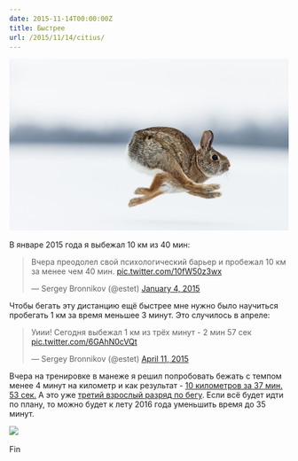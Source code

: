 ```yaml
---
date: 2015-11-14T00:00:00Z
title: Быстрее
url: /2015/11/14/citius/
---
```


<!-- хрен знает как сделать подпись к картинке, поэтому
ссылка на оригинальную картинку здесь -
http://animals.nationalgeographic.com/animals/mammals/cottontail-rabbit/ -->
<img src="/images/rabbit.jpg">

В январе 2015 года я выбежал 10 км из 40 мин:

<blockquote class="twitter-tweet" lang="en"><p lang="ru" dir="ltr">Вчера преодолел свой психологический барьер и пробежал 10 км за менее чем 40 мин. <a href="http://t.co/10fW50z3wx">pic.twitter.com/10fW50z3wx</a></p>&mdash; Sergey Bronnikov (@estet) <a href="https://twitter.com/estet/status/551704769430323200">January 4, 2015</a></blockquote>
<script async src="//platform.twitter.com/widgets.js" charset="utf-8"></script>

Чтобы бегать эту дистанцию ещё быстрее мне нужно было научиться пробегать 1 км
за время меньшее 3 минут. Это случилось в апреле:

<blockquote class="twitter-tweet" lang="en"><p lang="ru" dir="ltr">Уиии! Сегодня выбежал 1 км из трёх минут - 2 мин 57 сек <a href="http://t.co/6GAhN0cVQt">pic.twitter.com/6GAhN0cVQt</a></p>&mdash; Sergey Bronnikov (@estet) <a href="https://twitter.com/estet/status/586905757213425664">April 11, 2015</a></blockquote>
<script async src="//platform.twitter.com/widgets.js" charset="utf-8"></script>

Вчера на тренировке в манеже я решил попробовать бежать с темпом менее 4 минут
на километр и как результат - [10 километров за 37 мин. 53 сек.](https://connect.garmin.com/modern/activity/955740673) А это уже [третий взрослый разряд по бегу](http://www.rusathletics.com/pro/). Если всё будет идти по плану, то можно будет к лету 2016 года уменьшить время до 35 минут.

<img src="/images/running-level.png">

Fin
